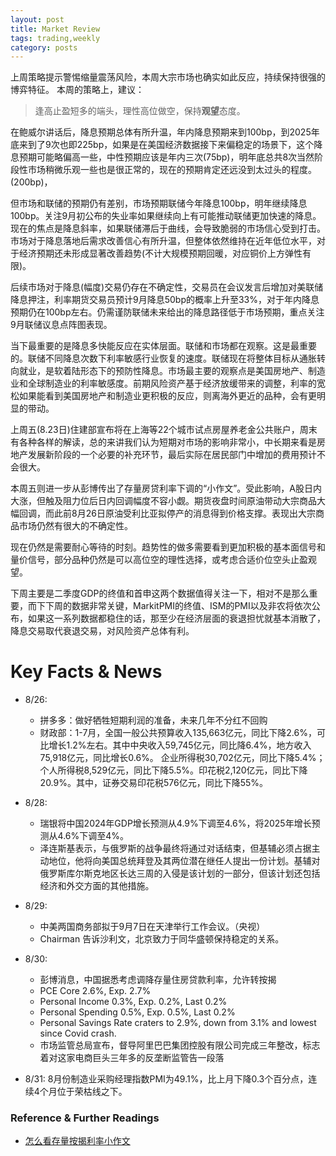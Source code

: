 ```yaml
---
layout: post
title: Market Review
tags: trading,weekly
category: posts
---
```


上周策略提示警惕缩量震荡风险，本周大宗市场也确实如此反应，持续保持很强的博弈特征。
本周的策略上，建议：

> 逢高止盈短多的端头，理性高位做空，保持**观望**态度。

在鲍威尔讲话后，降息预期总体有所升温，年内降息预期来到100bp，到2025年底来到了9次也即225bp，如果是在美国经济数据接下来偏稳定的场景下，这个降息预期可能略偏高一些，中性预期应该是年内三次(75bp)，明年底总共8次当然阶段性市场稍微乐观一些也是很正常的，现在的预期肯定还远没到太过头的程度。(200bp)，

但市场和联储的预期仍有差别，市场预期联储今年降息100bp，明年继续降息100bp。关注9月初公布的失业率如果继续向上有可能推动联储更加快速的降息。现在的焦点是降息斜率，如果联储滞后于曲线，会导致脆弱的市场信心受到打击。市场对于降息落地后需求改善信心有所升温，但整体依然维持在近年低位水平，对于经济预期还未形成显著改善趋势(不计大规模预期回暖，对应铜价上方弹性有限)。

后续市场对于降息(幅度)交易仍存在不确定性，交易员在会议发言后增加对美联储降息押注，利率期货交易员预计9月降息50bp的概率上升至33%，对于年内降息预期仍在100bp左右。仍需谨防联储未来给出的降息路径低于市场预期，重点关注9月联储议息点阵图表现。

当下最重要的是降息多快能反应在实体层面。联储和市场都在观察。这是最重要的。联储不同降息次数下利率敏感行业恢复的速度。联储现在将整体目标从通胀转向就业，是软着陆形态下的预防性降息。市场最主要的观察点是美国房地产、制造业和全球制造业的利率敏感度。前期风险资产基于经济放缓带来的调整，利率的宽松如果能看到美国房地产和制造业更积极的反应，则离海外更近的品种，会有更明显的带动。

上周五(8.23日)住建部宣布将在上海等22个城市试点房屋养老金公共账户，周末有各种各样的解读，总的来讲我们认为短期对市场的影响非常小，中长期来看是房地产发展新阶段的一个必要的补充环节，最后实际在居民部门中增加的费用预计不会很大。

本周五则进一步从彭博传出了存量房贷利率下调的“小作文”。受此影响，A股日内大涨，但触及阻力位后日内回调幅度不容小觑。期货夜盘时间原油带动大宗商品大幅回调，而此前8月26日原油受利比亚拟停产的消息得到价格支撑。表现出大宗商品市场仍然有很大的不确定性。

现在仍然是需要耐心等待的时刻。趋势性的做多需要看到更加积极的基本面信号和量价信号，部分品种仍然是可以高位空的理性选择，或考虑合适价位空头止盈观望。

下周主要是二季度GDP的终值和首申这两个数据值得关注一下，相对不是那么重要，而下下周的数据非常关键，MarkitPMI的终值、ISM的PMI以及非农将依次公布，如果这一系列数据都稳住的话，那至少在经济层面的衰退担忧就基本消散了，降息交易取代衰退交易，对风险资产总体有利。

# Key Facts & News

- 8/26:
    - 拼多多：做好牺牲短期利润的准备，未来几年不分红不回购
    - 财政部：1-7月，全国一般公共预算收入135,663亿元，同比下降2.6%，可比增长1.2%左右。其中中央收入59,745亿元，同比降6.4%，地方收入75,918亿元，同比增长0.6%。 企业所得税30,702亿元，同比下降5.4%； 个人所得税8,529亿元，同比下降5.5%。印花税2,120亿元，同比下降20.9%。其中，证券交易印花税576亿元，同比下降55%。 

- 8/28: 
    - 瑞银将中国2024年GDP增长预测从4.9%下调至4.6%，将2025年增长预测从4.6%下调至4%。
    - 泽连斯基表示，与俄罗斯的战争最终将通过对话结束，但基辅必须占据主动地位，他将向美国总统拜登及其两位潜在继任人提出一份计划。基辅对俄罗斯库尔斯克地区长达三周的入侵是该计划的一部分，但该计划还包括经济和外交方面的其他措施。
- 8/29: 
    - 中美两国商务部拟于9月7日在天津举行工作会议。（央视）
    - Chairman 告诉沙利文，北京致力于同华盛顿保持稳定的关系。
- 8/30: 
    - 彭博消息，中国据悉考虑调降存量住房贷款利率，允许转按揭
    - PCE Core 2.6%, Exp. 2.7%
    - Personal Income 0.3%, Exp. 0.2%, Last 0.2%
    - Personal Spending 0.5%, Exp. 0.5%, Last 0.2%
    - Personal Savings Rate craters to 2.9%, down from 3.1% and lowest since Covid crash.
    - 市场监管总局宣布，督导阿里巴巴集团控股有限公司完成三年整改，标志着对这家电商巨头三年多的反垄断监管告一段落
- 8/31: 8月份制造业采购经理指数PMI为49.1%，比上月下降0.3个百分点，连续4个月位于荣枯线之下。


### Reference & Further Readings

- [怎么看存量按揭利率小作文](https://mp.weixin.qq.com/s/k2YqUP7fV7P-gMJjBQITjg)